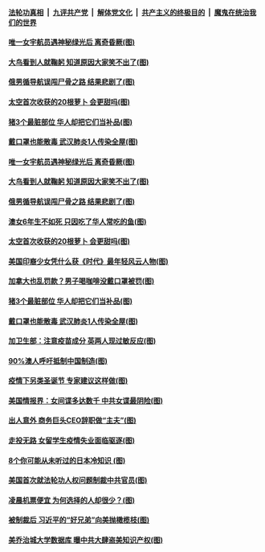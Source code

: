 ####  [法轮功真相](../../../../basic/blob/master/README.md?t=12152131) &nbsp;|&nbsp; [九评共产党](../../../../9ping.md/blob/master/README.md?t=12152131) &nbsp;|&nbsp; [解体党文化](../../../../jtdwh.md/blob/master/README.md?t=12152131)  &nbsp;|&nbsp; [共产主义的终极目的](../../../../gczydzjmd.md/blob/master/README.md?t=12152131) &nbsp;|&nbsp; [魔鬼在统治我们的世界](../../../../mgztzwmdsj.md/blob/master/README.md?t=12152131) 

#### [唯一女宇航员遇神秘绿光后 离奇昏厥(图)](../pages/p3/955810.md?t=12152131) 

#### [大鸟看到人就鞠躬 知道原因大家笑不出了(图)](../pages/p3/955809.md?t=12152131) 

#### [俄男循导航误闯尸骨之路 结果悲剧了(图)](../pages/p3/955808.md?t=12152131) 

#### [太空首次收获的20根萝卜 会更甜吗(图)](../pages/p3/955788.md?t=12152131) 

#### [猪3个最脏部位 华人却把它们当补品(图)](../pages/p3/955371.md?t=12152131) 

#### [戴口罩也能散毒 武汉肺炎1人传染全屋(图)](../pages/p3/955651.md?t=12152131) 

#### [唯一女宇航员遇神秘绿光后 离奇昏厥(图)](../pages/p3/955810.md?t=12152131) 

#### [大鸟看到人就鞠躬 知道原因大家笑不出了(图)](../pages/p3/955809.md?t=12152131) 

#### [俄男循导航误闯尸骨之路 结果悲剧了(图)](../pages/p3/955808.md?t=12152131) 

#### [澳女6年生不如死 只因吃了华人常吃的鱼(图)](../pages/p3/955790.md?t=12152131) 

#### [太空首次收获的20根萝卜 会更甜吗(图)](../pages/p3/955788.md?t=12152131) 

#### [美国印裔少女凭什么获《时代》最年轻风云人物(图)](../pages/p3/955734.md?t=12152131) 

#### [加拿大也乱罚款？男子喝咖啡没戴口罩被罚(图)](../pages/p3/955694.md?t=12152131) 

#### [猪3个最脏部位 华人却把它们当补品(图)](../pages/p3/955371.md?t=12152131) 

#### [戴口罩也能散毒 武汉肺炎1人传染全屋(图)](../pages/p3/955651.md?t=12152131) 

#### [加卫生部：注意疫苗成分 英两人现过敏反应(图)](../pages/p3/955657.md?t=12152131) 

#### [90%澳人呼吁抵制中国制造(图)](../pages/p3/955653.md?t=12152131) 

#### [疫情下另类圣诞节 专家建议这样做(图)](../pages/p3/955134.md?t=12152131) 

#### [美国情报界：女间谍多达数千 中共女谍最阴险(图)](../pages/p3/955648.md?t=12152131) 

#### [出人意外 商务巨头CEO辞职做“主夫”(图)](../pages/p3/955595.md?t=12152131) 

#### [走投无路 女留学生疫情失业面临驱逐(图)](../pages/p3/955557.md?t=12152131) 

#### [8个你可能从未听过的日本冷知识 (图)](../pages/p3/955552.md?t=12152131) 

#### [美国首次就法轮功人权问题制裁中共官员(图)](../pages/p3/955527.md?t=12152131) 

#### [凌晨机票便宜 为何选择的人却很少？(图)](../pages/p3/955533.md?t=12152131) 

#### [被制裁后 习近平的“好兄弟”向美抛橄榄枝(图)](../pages/p3/955521.md?t=12152131) 

#### [美乔治城大学数据库 曝中共大肆盗美知识产权(图)](../pages/p3/955532.md?t=12152131) 

